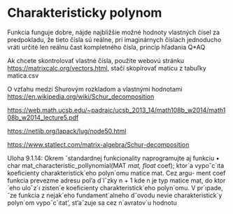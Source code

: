 # Charakteristicky polynom

Funkcia funguje dobre, nájde najbližšie možné hodnoty vlastných čísel za predpokladu, že tieto čísla sú reálne, 
pri imaginárnych číslach jednoducho vráti určité len reálnu čast kompletného čísla, princíp hľadania Q*AQ

Ak chcete skontrolovať vlastné čísla, použite webovú stránku https://matrixcalc.org/vectors.html, stačí skopírovať maticu z tabuľky matica.csv

O vzťahu medzi Shurovým rozkladom a vlastnými hodnotami
https://en.wikipedia.org/wiki/Schur_decomposition

https://web.math.ucsb.edu/~padraic/ucsb_2013_14/math108b_w2014/math108b_w2014_lecture5.pdf

https://netlib.org/lapack/lug/node50.html

https://www.statlect.com/matrix-algebra/Schur-decomposition

Uloha 9.1.14: Okrem ˇstandardnej funkcionality naprogramujte aj funkciu
• char mat_characteristic_pollynomial(MAT *mat, float* coef);
ktor´a vypoˇc´ıta koeficienty charakteristick´eho polyn´omu matice mat. Cez argu-
ment coef funkcia prevezme adresu pol’a d´lˇzky n + 1 kde n je typ matice mat,
do ktor´eho uloˇz´ı zisten´e koeficienty charakteristick´eho polyn´omu. V pr´ıpade,
ˇze funkcia z nejak´eho fundament´alneho dˆovodu nevie charakteristick´y polyn´om
vypoˇc´ıtat’, st’aˇzuje sa cez n´avratov´u hodnotu
